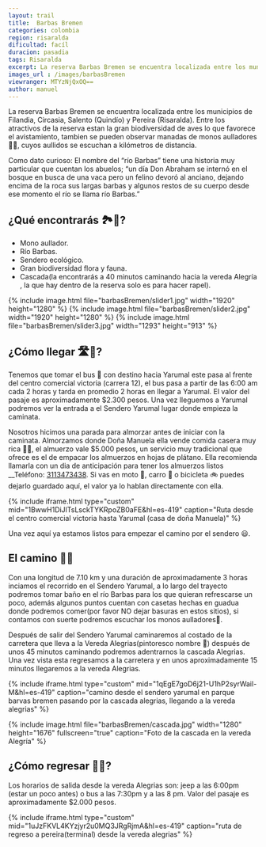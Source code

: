 ```yaml
---
layout: trail
title:  Barbas Bremen
categories: colombia
region: risaralda
dificultad: facíl
duracion: pasadia
tags: Risaralda
excerpt: La reserva Barbas Bremen se encuentra localizada entre los municipios de Filandia, Circasia y Salento (Quindío) y Pereira (Risaralda). Cuenta con avistamiento de aves, que es una de las mayores actividades, se pueden observar manadas de monos aulladores, cuyos aullidos se escuchan a kilómetros de distancia.Duración del trayecto 1 día.
images_url : /images/barbasBremen
viewranger: MTYzNjQxOQ==
author: manuel
---
```

La reserva Barbas Bremen se encuentra localizada entre los municipios de Filandia, Circasia, Salento (Quindío) y Pereira (Risaralda). Entre los atractivos de la reserva estan la gran biodiversidad de aves lo que  favorece el avistamiento, tambien se pueden observar manadas de monos aulladores 🐒🐒, cuyos aullidos se escuchan a kilómetros de distancia.

Como dato curioso: El nombre del “río Barbas” tiene una historia muy particular que cuentan los abuelos; “un día Don Abraham se internó en el bosque en busca de una vaca pero un felino devoró al anciano, dejando encima de la roca sus largas barbas y algunos restos de su cuerpo desde ese momento el río se llama río Barbas.”


## ¿Qué encontrarás 🏞👀?
* Mono aullador.
* Río Barbas.
* Sendero ecológico.
* Gran biodiversidad flora y fauna.
* Cascada(la encontrarás a 40 minutos caminando hacia la vereda Alegría , la que hay dentro de la reserva solo es para hacer rapel).

<amp-carousel 
    width="800"
    height="600"
    layout="responsive"
    type="slides"
    autoplay
    delay="2000">
    {% include image.html 
        file="barbasBremen/slider1.jpg" 
        width="1920"
        height="1280" 
    %} 
     {% include image.html 
        file="barbasBremen/slider2.jpg" 
        width="1920"
        height="1280" 
    %} 
      {% include image.html 
        file="barbasBremen/slider3.jpg" 
        width="1293"
        height="913"
    %} 
</amp-carousel>

## ¿Cómo llegar 🛣🚌?

Tenemos que tomar el bus 🚌 con destino hacia Yarumal este pasa al frente del centro comercial victoria (carrera 12), el bus pasa a partir de las 6:00 am cada 2 horas y tarda en promedio 2 horas en llegar a Yarumal. El valor del pasaje es aproximadamente $2.300 pesos. Una vez lleguemos a Yarumal podremos ver la entrada a el Sendero Yarumal lugar donde empieza la caminata.

Nosotros hicimos una parada para almorzar antes de iniciar con la caminata. Almorzamos donde Doña Manuela ella vende comida casera muy rica 🍲😋, el almuerzo vale $5.000 pesos, un servicio muy tradicional que ofrece es el de empacar los almuerzos en hojas de plátano. Ella recomienda llamarla con un dia de anticipación para tener los almuerzos listos  __Teléfono: <a href="tel:3113473438">3113473438</a>. Si vas en moto 🛵, carro 🚗 o bicicleta 🚲 puedes dejarlo guardado aquí, el valor ya lo hablan directamente con ella.


{% include iframe.html
    type="custom"
    mid="1BwwH1DiJlTsLsckTYKRpoZB0aFE&hl=es-419"
    caption="Ruta desde el centro comercial victoria hasta Yarumal (casa de doña Manuela)"
%}
    
Una vez aquí ya estamos listos para empezar el camino por el sendero 😃.


## El camino 🚶🏼

Con una longitud de 7.10 km y una duración de aproximadamente 3 horas  inciamos el recorrido en el Sendero Yarumal, a lo largo del trayecto podremos tomar baño en el río Barbas para los que quieran refrescarse un poco, además algunos puntos cuentan con casetas hechas en guadua donde podremos comer(por favor NO dejar basuras en estos sitios), si contamos con suerte podremos escuchar los monos aulladores🐒.

Después de salir del Sendero Yarumal caminaremos al costado de la carretera que lleva a la Vereda Alegrias(pintoresco nombre 🤗) después de unos 45 minutos caminando podremos adentrarnos la cascada Alegrias. Una vez vista esta regresamos a la carretera y en unos aproximadamente  15 minutos llegaremos a la vereda Alegrias.


{% include iframe.html
    type="custom"
    mid="1qEgE7goD6j21-U1hP2syrWail-M&hl=es-419"
    caption="camino desde el sendero yarumal en parque barvas bremen pasando por la cascada alegrias, llegando a la vereda alegrias"
%}
    


{% include image.html 
    file="barbasBremen/cascada.jpg" 
    width="1280"
    height="1676"
    fullscreen="true"
    caption="Foto de la cascada en la vereda Alegría"
%}  

## ¿Cómo regresar 🚌🏡?

 Los horarios de salida desde la vereda Alegrias son: jeep a las 6:00pm (estar un poco antes) o  bus a las 7:30pm y a las 8 pm. Valor del pasaje es aproximadamente $2.000 pesos.


{% include iframe.html
    type="custom"
    mid="1uJzFKVL4KYzjyr2u0MQ3JRgRjmA&hl=es-419"
    caption="ruta de regreso a pereira(terminal) desde la vereda alegrias"
%}












